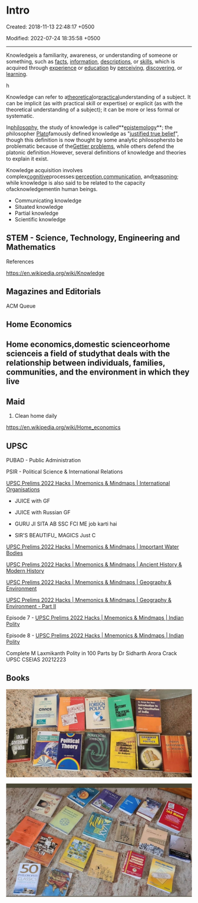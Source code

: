 # Intro

Created: 2018-11-13 22:48:17 +0500

Modified: 2022-07-24 18:35:58 +0500

---

Knowledgeis a familiarity, awareness, or understanding of someone or something, such as [facts](https://en.wikipedia.org/wiki/Fact), [information](https://en.wikipedia.org/wiki/Information), [descriptions](https://en.wikipedia.org/wiki/Description), or [skills](https://en.wikipedia.org/wiki/Skills), which is acquired through [experience](https://en.wikipedia.org/wiki/Experience) or [education](https://en.wikipedia.org/wiki/Education) by [perceiving](https://en.wikipedia.org/wiki/Perception), [discovering](https://en.wikipedia.org/wiki/Discovery_(observation)), or [learning](https://en.wikipedia.org/wiki/Learning).

h

Knowledge can refer to a[theoretical](https://en.wikipedia.org/wiki/Theoretical)or[practical](https://en.wikipedia.org/wiki/Practical)understanding of a subject. It can be implicit (as with practical skill or expertise) or explicit (as with the theoretical understanding of a subject); it can be more or less formal or systematic.

In[philosophy](https://en.wikipedia.org/wiki/Philosophy), the study of knowledge is called**[epistemology](https://en.wikipedia.org/wiki/Epistemology)**; the philosopher [Plato](https://en.wikipedia.org/wiki/Plato)famously defined knowledge as "[justified true belief](https://en.wikipedia.org/wiki/Justified_true_belief)", though this definition is now thought by some analytic philosophersto be problematic because of the[Gettier problems](https://en.wikipedia.org/wiki/Gettier_problem), while others defend the platonic definition.However, several definitions of knowledge and theories to explain it exist.

Knowledge acquisition involves complex[cognitive](https://en.wikipedia.org/wiki/Cognition)processes:[perception](https://en.wikipedia.org/wiki/Perception),[communication](https://en.wikipedia.org/wiki/Communication), and[reasoning](https://en.wikipedia.org/wiki/Reasoning); while knowledge is also said to be related to the capacity ofacknowledgementin human beings.

- Communicating knowledge
- Situated knowledge
- Partial knowledge
- Scientific knowledge

## STEM - Science, Technology, Engineering and Mathematics

References

<https://en.wikipedia.org/wiki/Knowledge>

## Magazines and Editorials

ACM Queue

## Home Economics

## Home economics,domestic scienceorhome scienceis a field of studythat deals with the relationship between individuals, families, communities, and the environment in which they live

## Maid

1. Clean home daily

<https://en.wikipedia.org/wiki/Home_economics>

## UPSC

PUBAD - Public Administration

PSIR - Political Science & International Relations

[UPSC Prelims 2022 Hacks | Mnemonics & Mindmaps | International Organisations](https://youtu.be/t08_LW_Du_U)

- JUICE with GF
- JUICE with Russian GF

- GURU JI SITA AB SSC FCI ME job karti hai
- SIR'S BEAUTIFU_ MAGICS Just C

[UPSC Prelims 2022 Hacks | Mnemonics & Mindmaps | Important Water Bodies](https://youtu.be/xZAmmOQwSRc)

[UPSC Prelims 2022 Hacks | Mnemonics & Mindmaps | Ancient History & Modern History](https://youtu.be/REZoXo5TqP4)

[UPSC Prelims 2022 Hacks | Mnemonics & Mindmaps | Geography & Environment](https://youtu.be/PoOfyRtWMJM)

[UPSC Prelims 2022 Hacks | Mnemonics & Mindmaps | Geography & Environment - Part II](https://youtu.be/wysaceX6BkU)

Episode 7 - [UPSC Prelims 2022 Hacks | Mnemonics & Mindmaps | Indian Polity](https://youtu.be/eZbu_MSh-p8)

Episode 8 - [UPSC Prelims 2022 Hacks | Mnemonics & Mindmaps | Indian Polity](https://youtu.be/b7VkE1CeDr8)

Complete M Laxmikanth Polity in 100 Parts by Dr Sidharth Arora Crack UPSC CSEIAS 20212223

## Books

![image](media/Intro-image1.jpeg)

![image](media/Intro-image2.jpeg)
